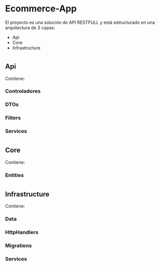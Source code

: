 # Ecommerce-App

El proyecto es una solución de API RESTFULL y está estructurado en una arquitectura de 3 capas:

- Api
- Core
- Infrastructure

# 

## Api

Contiene:

### Controladores

### DTOs

### Filters

### Services

# 

## Core

Contiene:

### Entities

#

## Infrastructure

Contiene:

### Data

### HttpHandlers

### Migrations

### Services
